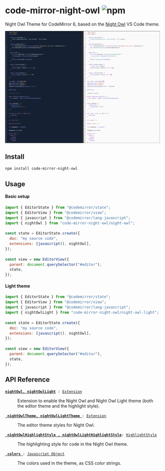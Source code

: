 # code-mirror-night-owl ![npm](https://img.shields.io/npm/v/code-mirror-night-owl)

Night Owl Theme for CodeMirror 6, based on the [Night Owl](https://github.com/sdras/night-owl-vscode-theme) VS Code theme.

![](./dark-light.png)

## Install

```bash
npm install code-mirror-night-owl
```

## Usage

#### Basic setup

```javascript
import { EditorState } from "@codemirror/state";
import { EditorView } from "@codemirror/view";
import { javascript } from "@codemirror/lang-javascript";
import { nightOwl } from "code-mirror-night-owl/night-owl";

const state = EditorState.create({
  doc: "my source code",
  extensions: [javascript(), nightOwl],
});

const view = new EditorView({
  parent: document.querySelector("#editor"),
  state,
});
```

#### Light theme

```javascript
import { EditorState } from "@codemirror/state";
import { EditorView } from "@codemirror/view";
import { javascript } from "@codemirror/lang-javascript";
import { nightOwlLight } from "code-mirror-night-owl/night-owl-light";

const state = EditorState.create({
  doc: "my source code",
  extensions: [javascript(), nightOwl],
});

const view = new EditorView({
  parent: document.querySelector("#editor"),
  state,
});
```

## API Reference

<dl>
<dt id="u-night-owl">
   <code><strong><a href="#u-night-owl">nightOwl, nightOwlLight</a></strong> : <a href="https://codemirror.net/docs/ref#state.Extension">Extension</a></code>
</dt>
<dd>
    <p>Extension to enable the Night Owl and Night Owl Light theme (both the editor theme and the highlight style).</p>
</dd>

<dt id="u-night-owl-theme">
    <code><strong><a href="#u-night-owl-theme"> nightOwlTheme, nightOwlLightTheme </a></strong>: <a href="https://codemirror.net/docs/ref#state.Extension">Extension</a></code>
</dt>
<dd>
    <p>The editor theme styles for Night Owl.</p>
</dd>

<dt id="night-owl-highlight-style">
    <code><strong><a href="#night-owl-highlight-style"> nightOwlHighlightStyle , nightOwlLightHighlightStyle</a></strong>: <a href="https://codemirror.net/docs/ref#language.HighlightStyle">HighlightStyle</a></code>
</dt>
<dd>
    <p>The highlighting style for code in the Night Owl theme.</p>
</dd>

<dt id="night-owl-colors">
    <code><strong><a href="#night-owl-colors"> colors </a></strong>: <a href="#night-owl-colors">Javascript Object</a></code>
</dt>
<dd>
 <p>The colors used in the theme, as CSS color strings.</p>
</dd>

</dl>
